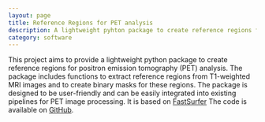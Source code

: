 ```yaml
---
layout: page
title: Reference Regions for PET analysis
description: A lightweight pyhton package to create reference regions for positron emission tomography (PET) analysis 
category: software
---
```

This project aims to provide a lightweight python package to create reference regions for positron emission tomography (PET) analysis. The package includes functions to extract reference regions from T1-weighted MRI images and to create binary masks for these regions. The package is designed to be user-friendly and can be easily integrated into existing pipelines for PET image processing. It is based on [FastSurfer](https://github.com/Deep-MI/FastSurfer) The code is available on [GitHub](https://github.com/RDoerfel/pet_reference_regions).